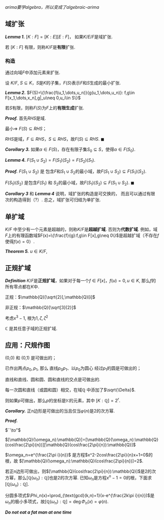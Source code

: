 *arima要学algebra，所以变成了algebraic-arima*

## 域扩张


***Lemma 1.***  $[K:F]=[K:E][E:F]$， 如果$K/E/F$是域扩张. 

若 $[K:F]$ 有限，则称$K/F$是**有限**扩张. 

### 构造

通过向域$F$中添加元素来扩张. 

设 $K/F$, $S\subseteq K$，$S$是$K$的子集，$F(S)$表示$F$和$S$生成的最小扩张. 

***Lemma 2.***
$F(S)=\{\frac{f(u_1,\dots,u_n)}{g(u_1,\dots,u_n)}: f,g\in F[x_1,\dots,x_n],g|_u\neq 0,u_i\in S\}$

若$S$有限，则称$F(S)$为$F$上的**有限生成**扩张. 

***Proof.*** 首先$RHS$是域. 

最小$\Longrightarrow$
$F(S)\subseteq RHS$；

$RHS$是域，$F\subseteq RHS$，$S\subseteq RHS$，故$F(S)\subseteq RHS$. $\blacksquare$

***Corollary 3.***
如果$\alpha\in F(S)$，存在有限子集$S_0\subseteq S$，使得$\alpha\in F(S_0)$. 

***Lemma 4.***
$F(S_1\cup S_2)=F(S_1)(S_2)=F(S_2)(S_1)$.

***Proof.*** $F(S_1\cup S_2)$ 是
包含$F$和$S_1\cup S_2$的最小域，故$F(S_1\cup S_2)\subseteq F(S_1)(S_2)$.

$F(S_1)(S_2)$ 是包含$F(S_1)$ 和 $S_2$的最小域，故$F(S_1)(S_2)\subseteq F(S_1\cup S_2)$.
$\blacksquare$

***Corollary 3*** 和 ***Lemma 4*** 说明，域扩张的构造是可交换的，
而且可以通过有限次的构造得到（?）. 
总之，域扩张可归结为单扩张. 

## 单扩域

$K/F$ 中至少有一个元素是超越的，则称$K/F$是**超越扩域**. 否则为**代数扩域**.
例如，域$F$上的有理函数域$F(x)=\{\frac{f}{g}:f,g\in F[x],g\neq 0\}$是超越扩域（不存在$f$使得$f(x)=0$）.

***Theorem 5.***
$u\in K/F$, 

## 正规扩域

***Definition***
$K/F$是**正规扩域**，如果对于每一个$f\in F[x]$，$f(u)=0,u\in K$, 那么$f$的所有零点都在$K$中.

正规：$\mathbb{Q}[\sqrt{2}],\mathbb{Q}[i]$

非正规：$\mathbb{Q}[\sqrt[3]{2}]$

考虑$x^3-1$, 根为$1,\zeta,\zeta^2$

$\mathbb{C}$ 是其任意子域的正规扩域.

## 应用：尺规作图

(0,0) 和 (0,1) 是可做出的；

已作出两点$p_0,p_1$, 那么
直线$p_0p_1$、以$p_0$为圆心
经过$p_1$的圆是可做出的；

直线和直线、圆和圆、圆和直线的交点是可做出的.

每一次圆和直线（或圆和圆）相交，在域$\mathbb{Q}$
中添加了$\sqrt{\Delta}$.

则如果$p$可做出，那么$p$的坐标是$\mathbb{K}$的元素，其中
$[K:\mathbb{Q}]=2^r$.

***Corollary.*** 正n边形是可做出的当且仅当$\varphi(n)$是2的次方幂.

***Proof.***

$``\to"$

$[\mathbb{Q}(\omega_n):\mathbb{Q}]=[\mathbb{Q}(\omega_n):\mathbb{Q}(cos\frac{2\pi}{n})][\mathbb{Q}(cos\frac{2\pi}{n}):\mathbb{Q}]$

$\omega_n=e^{\frac{2\pi i}{n}}$
是方程$x^2-2cos\frac{2\pi}{n}x+1=0$的根，故
$[\mathbb{Q}(\omega_n):\mathbb{Q}(cos\frac{2\pi}{n})]=2$.

若正n边形可做出，则$[\mathbb{Q}(cos\frac{2\pi}{n}):\mathbb{Q}]$是2的次方幂，那么$[\mathbb{Q}(\omega_n):\mathbb{Q}]$也是2的次方幂. 已知$\omega_n$是方程$x^n-1=0$的根，下面求$[\mathbb{Q}(\omega_n):\mathbb{Q}]$.

分圆多项式$\Phi_n(x)=\prod_{\text{gcd}(k,n)=1}(x-e^{\frac{2k\pi i}{n}})$是$\omega_n$的极小多项式，故$[\mathbb{Q}(\omega_n):\mathbb{Q}]=\deg\Phi_n(x)=\varphi(n)$.

***Do not eat a fat man at one time***
